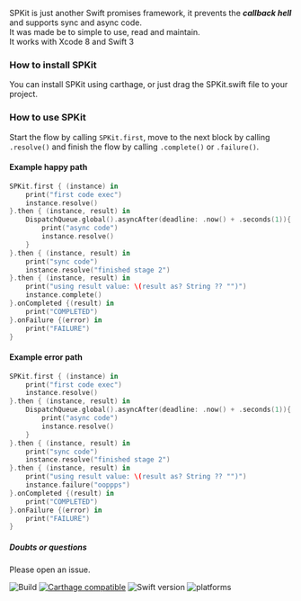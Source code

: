 
SPKit is just another Swift promises framework, it prevents the **_callback hell_** and supports sync and async code.  
It was made be to simple to use, read and maintain.  
It works with Xcode 8 and Swift 3  

### How to install SPKit  
You can install SPKit using carthage, or just drag the SPKit.swift file to your project.  

### How to use SPKit  

Start the flow by calling `SPKit.first`, move to the next block by calling `.resolve()` and finish the flow by calling `.complete()` or `.failure()`.

#### Example happy path
```swift
SPKit.first { (instance) in
	print("first code exec")
	instance.resolve()
}.then { (instance, result) in
    DispatchQueue.global().asyncAfter(deadline: .now() + .seconds(1)){
        print("async code")
        instance.resolve()
    }
}.then { (instance, result) in
    print("sync code")
    instance.resolve("finished stage 2")
}.then { (instance, result) in  
	print("using result value: \(result as? String ?? "")")
    instance.complete()
}.onCompleted {(result) in
    print("COMPLETED")
}.onFailure {(error) in
    print("FAILURE")
}
```

#### Example error path
```swift
SPKit.first { (instance) in
	print("first code exec")
	instance.resolve()
}.then { (instance, result) in
    DispatchQueue.global().asyncAfter(deadline: .now() + .seconds(1)){
        print("async code")
        instance.resolve()
    }
}.then { (instance, result) in
    print("sync code")
    instance.resolve("finished stage 2")
}.then { (instance, result) in
	print("using result value: \(result as? String ?? "")")
    instance.failure("ooppps")
}.onCompleted {(result) in
    print("COMPLETED")
}.onFailure {(error) in
    print("FAILURE")
}
```

##### Doubts or questions 
Please open an issue.
  
    
  

![Build](https://www.bitrise.io/app/93bb51c1de5dd228.svg?token=QzEV4V8xkznqBPDKyChWLA&branch=swift3)
[![Carthage compatible](https://img.shields.io/badge/Carthage-compatible-4BC51D.svg?style=flat)](https://github.com/Carthage/Carthage) 
![Swift version](https://img.shields.io/badge/Swift%20-3.x-orange.svg) 
![platforms](https://img.shields.io/badge/platforms-iOS-lightgrey.svg)  
